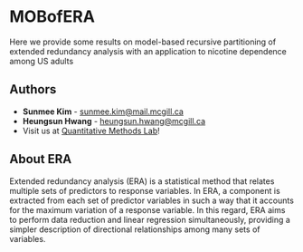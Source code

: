 MOBofERA
====================================================

Here we provide some results on model-based recursive partitioning of extended redundancy analysis with an application to nicotine dependence among US adults

Authors
-------

- **Sunmee Kim** - <sunmee.kim@mail.mcgill.ca>
- **Heungsun Hwang** - <heungsun.hwang@mcgill.ca>
- Visit us at [Quantitative Methods Lab](https://sites.google.com/view/hwanglab)!

About ERA
----------

Extended redundancy analysis (ERA) is a statistical method that relates multiple sets of predictors to response variables. In ERA, a component is extracted from each set of predictor variables in such a way that it accounts for the maximum variation of a response variable. In this regard, ERA aims to perform data reduction and linear regression simultaneously, providing a simpler description of directional relationships among many sets of variables. 
